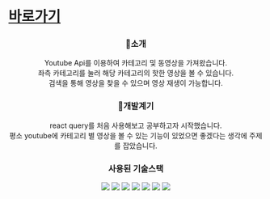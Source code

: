 # [바로가기](https://r-tube.netlify.app)

<div align=center>
  <h3>🌸소개</h3>
  <p>
   Youtube Api를 이용하여 카테고리 및 동영상을 가져왔습니다.<br />
   좌측 카테고리를 눌러 해당 카테고리의 핫한 영상을 볼 수 있습니다.<br />
   검색을 통해 영상을 찾을 수 있으며 영상 재생이 가능합니다.<br />
  </p>
</div>
<div align=center>
  <h3>📖개발계기</h3>
  <p>
   react query를 처음 사용해보고 공부하고자 시작했습니다.<br />
   평소 youtube에 카테고리 별 영상을 볼 수 있는 기능이 있었으면 좋겠다는 생각에 주제를 잡았습니다.
  </p>
</div>

<div align=center>
  <h3>사용된 기술스택</h3>
  <p>
   <img src="https://img.shields.io/badge/HTML-E34F26?style=flat-square&logo=HTML5&logoColor=white"/>&nbsp;<img src="https://img.shields.io/badge/CSS3-1572B6?style=flat-square&logo=CSS3&logoColor=white"/>&nbsp;<img src="https://img.shields.io/badge/Tailwind CSS-06B6D4?style=flat-square&logo=Tailwind CSS&logoColor=white"/>&nbsp;<img src="https://img.shields.io/badge/JavaScript-F7DF1E?style=flat-square&logo=JavaScript&logoColor=black"/>&nbsp;<img src="https://img.shields.io/badge/React.js-61DAFB?style=flat-square&logo=React&logoColor=black"/>&nbsp;<img src="https://img.shields.io/badge/Git-F05032?style=flat-square&logo=Git&logoColor=white"/>&nbsp;<img src="https://img.shields.io/badge/Netlify-00C7B7?style=flat-square&logo=Firebase&logoColor=white"/>
  </p>
</div>
